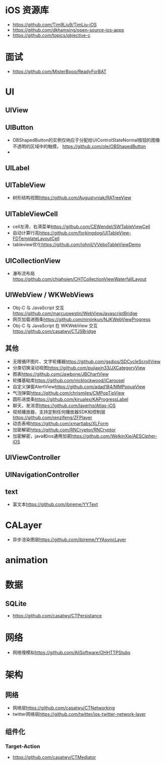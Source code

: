 # iOS 资源库
- <https://github.com/Tim9Liu9/TimLiu-iOS>
- <https://github.com/dkhamsing/open-source-ios-apps>
- <https://github.com/topics/objective-c>

# 面试
- <https://github.com/MisterBooo/ReadyForBAT>

# UI

## UIView


## UIButton
- OBShapedButton的实例仅响应于分配给UIControlStateNormal按钮的图像不透明的区域中的触摸。
<https://github.com/ole/OBShapedButton>
- 

## UILabel

## UITableView
- 树形结构视图<https://github.com/Augustyniak/RATreeView>

## UITableViewCell
- cell左滑，右滑菜单<https://github.com/CEWendel/SWTableViewCell>
- 自动计算行高<https://github.com/forkingdog/UITableView-FDTemplateLayoutCell>
- tableview优化<https://github.com/johnil/VVeboTableViewDemo>

## UICollectionView
- 瀑布流布局<https://github.com/chiahsien/CHTCollectionViewWaterfallLayout>

## UIWebView / WKWebViews
- Obj-C 与 JavaScript 交互 
<https://github.com/marcuswestin/WebViewJavascriptBridge>
- 网页加载进图条<https://github.com/ninjinkun/NJKWebViewProgress>
- Obj-C 与 JavaScript 在 WKWebView 交互<https://github.com/casatwy/CTJSBridge>

## 其他
- 无限循环图片、文字轮播器<https://github.com/gsdios/SDCycleScrollView>
- 分类切换滚动视图<https://github.com/pujiaxin33/JXCategoryView>
- 图表<https://github.com/Jawbone/JBChartView>
- 轮播基础库<https://github.com/nicklockwood/iCarousel>
- 自定义弹窗AlertView<https://github.com/adad184/MMPopupView>
- 气泡弹窗<https://github.com/chrismiles/CMPopTipView>
- 圆形进度条<https://github.com/kirualex/KAProgressLabel>
- 聊天，发消息<https://github.com/layerhq/Atlas-iOS>
- 视频播放器，支持定制任何播放器SDK和控制层<https://github.com/renzifeng/ZFPlayer>
- 动态表格<https://github.com/xmartlabs/XLForm>
- 加密解密<https://github.com/RNCryptor/RNCryptor>
- 加密解密，java和ios通用加密<https://github.com/WelkinXie/AESCipher-iOS>

## UIViewController

## UINavigationController

## text
- 富文本<https://github.com/ibireme/YYText>

# CALayer
- 异步渲染图层<https://github.com/ibireme/YYAsyncLayer>

# animation

# 数据
## SQLite
- <https://github.com/casatwy/CTPersistance>

# 网络
- 网络慢模拟<https://github.com/AliSoftware/OHHTTPStubs>

# 架构
## 网络
- 网络层<https://github.com/casatwy/CTNetworking>
- twitter网络层<https://github.com/twitter/ios-twitter-network-layer>

## 组件化
### Target-Action
- <https://github.com/casatwy/CTMediator>
